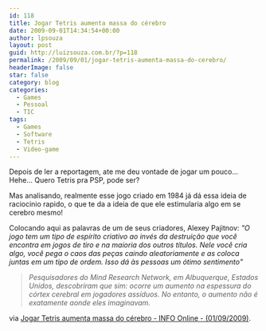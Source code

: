```yaml
---
id: 118
title: Jogar Tetris aumenta massa do cérebro
date: 2009-09-01T14:34:54+00:00
author: lpsouza
layout: post
guid: http://luizsouza.com.br/?p=118
permalink: /2009/09/01/jogar-tetris-aumenta-massa-do-cerebro/
headerImage: false
star: false
category: blog
categories:
  - Games
  - Pessoal
  - TIC
tags:
  - Games
  - Software
  - Tetris
  - Video-game
---
```

Depois de ler a reportagem, ate me deu vontade de jogar um pouco... Hehe... Quero Tetris pra PSP, pode ser?

Mas analisando, realmente esse jogo criado em 1984 já dá essa ideia de raciocinio rapido, o que te da a ideia de que ele estimularia algo em se cerebro mesmo!

Colocando aqui as palavras de um de seus criadores, Alexey Pajitnov: _"O jogo tem um tipo de espírito criativo ao invés da destruição que você encontra em jogos de tiro e na maioria dos outros títulos. Nele você cria algo, você pega o caos das peças caindo aleatoriamente e as coloca juntas em um tipo de ordem. Isso dá às pessoas um ótimo sentimento"_

> _Pesquisadores do Mind Research Network, em Albuquerque, Estados Unidos, descobriram que sim: ocorre um aumento na espessura do córtex cerebral em jogadores assíduos. No entanto, o aumento não é exatamente aonde eles imaginavam._

via [Jogar Tetris aumenta massa do cérebro - INFO Online - (01/09/2009)](http://info.abril.com.br/noticias/ciencia/jogar-tetris-aumenta-massa-do-cerebro-01092009-20.shl).